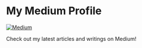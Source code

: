 # My Medium Profile

[![Medium](https://img.shields.io/badge/Read%20on-Medium-black?style=for-the-badge&logo=medium)](https://medium-three-roan.vercel.app/)

Check out my latest articles and writings on Medium!
